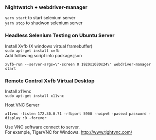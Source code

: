 ### Nightwatch + webdriver-manager
`yarn start` to  start selenium server  
`yarn stop` to shudwon selenium server  

### Headless Selenium Testing on Ubuntu Server
Install Xvfb (X windows virtual framebuffer)   
`sudo apt-get install xvfb`  
Add following script into package.json
```shell
xvfb-run --server-args=\"-screen 0 1920x1080x24\" webdriver-manager start
```

### Remote Control Xvfb Virtual Desktop
Install x11vnc  
`sudo apt-get install x11vnc`  

Host VNC Server
```shell
x11vnc -listen 172.30.0.71 -rfbport 5900 -noipv6 -passwd password -display :0 -forever
```

Use VNC software connect to server.  
For example, TigerVNC for Windows. http://www.tightvnc.com/
